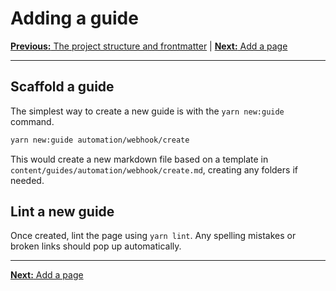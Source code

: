 # Adding a guide

[**Previous:** The project structure and frontmatter](./structure.md) |
[**Next:** Add a page](./add-page.md)

---

## Scaffold a guide

The simplest way to create a new guide is with the `yarn new:guide` command.

```sh
yarn new:guide automation/webhook/create
```

This would create a new markdown file based on a template in
`content/guides/automation/webhook/create.md`, creating any folders if needed.

## Lint a new guide

Once created, lint the page using `yarn lint`. Any spelling mistakes or broken
links should pop up automatically.

---

[**Next:** Add a page](./add-page.md)
